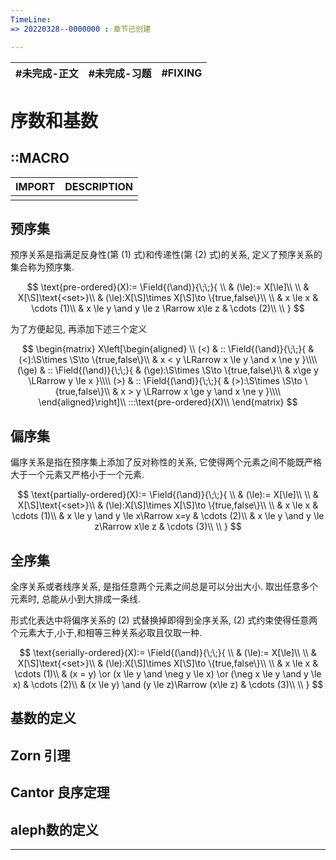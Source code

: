 ```yaml
---
TimeLine: 
=> 20220328--0000000 : 章节已创建

---
```


| #未完成-正文 | #未完成-习题 | #FIXING |
| ------------ | ------------ | ----- |

# 序数和基数

## ::MACRO

| IMPORT | DESCRIPTION |
| ------ | ----------- |
|        |             |

## 预序集

预序关系是指满足反身性(第 $(1)$ 式)和传递性(第 $(2)$ 式)的关系, 定义了预序关系的集合称为预序集. 

$$
\text{pre-ordered}(X):=
\Field{(\and)}{\;\;}{
    \\
    & (\le):= X[\le]\\
    \\
    & X[\S]\text{<set>}\\
    & (\le):X[\S]\times X[\S]\to \{true,false\}\\
    \\
    & x \le x 
        & \cdots (1)\\
    & x \le y \and y \le z \Rarrow x\le z 
        & \cdots (2)\\
    \\
}
$$

为了方便起见,  再添加下述三个定义

$$
\begin{matrix}
X\left[\begin{aligned}
    \\
    (<) & :: \Field{(\and)}{\;\;}{
        & (<):\S\times \S\to \{true,false\}\\
        & x < y \LRarrow x \le y \and x \ne y
    }\\\\
    (\ge) & :: \Field{(\and)}{\;\;}{
        & (\ge):\S\times \S\to \{true,false\}\\
        & x\ge y \LRarrow y \le x
    }\\\\
    (>) & :: \Field{(\and)}{\;\;}{
        & (>):\S\times \S\to \{true,false\}\\
        & x > y \LRarrow x \ge y \and x \ne y
    }\\\\
\end{aligned}\right]\\ 
:::\text{pre-ordered}(X)\\
\end{matrix}
$$

## 偏序集

偏序关系是指在预序集上添加了反对称性的关系, 它使得两个元素之间不能既严格大于一个元素又严格小于一个元素. 

$$
\text{partially-ordered}(X):=
\Field{(\and)}{\;\;}{
    \\
    & (\le):= X[\le]\\
    \\
    & X[\S]\text{<set>}\\
    & (\le):X[\S]\times X[\S]\to \{true,false\}\\
    \\
    & x \le x
        & \cdots (1)\\
    & x \le y \and y \le x\Rarrow x=y
        & \cdots (2)\\
    & x \le y \and y \le z\Rarrow x\le z 
        & \cdots (3)\\
    \\
}
$$

## 全序集

全序关系或者线序关系, 是指任意两个元素之间总是可以分出大小. 取出任意多个元素时, 总能从小到大排成一条线. 

形式化表达中将偏序关系的 $(2)$ 式替换掉即得到全序关系, $(2)$ 式约束使得任意两个元素大于,小于,和相等三种关系必取且仅取一种. 

$$
\text{serially-ordered}(X):=
\Field{(\and)}{\;\;}{
    \\
    & (\le):= X[\le]\\
    \\
    & X[\S]\text{<set>}\\
    & (\le):X[\S]\times X[\S]\to \{true,false\}\\
    \\
    & x \le x
        & \cdots (1)\\
    & (x = y) \or (x \le y \and \neg y \le x) \or (\neg x \le y \and y \le x)  
        & \cdots (2)\\
    & (x \le y) \and (y \le z)\Rarrow (x\le z) 
        & \cdots (3)\\
    \\
}
$$


## 基数的定义

## Zorn 引理

## Cantor 良序定理


## aleph数的定义


***
